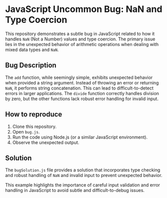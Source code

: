 # JavaScript Uncommon Bug: NaN and Type Coercion

This repository demonstrates a subtle bug in JavaScript related to how it handles `NaN` (Not a Number) values and type coercion.  The primary issue lies in the unexpected behavior of arithmetic operations when dealing with mixed data types and `NaN`.

## Bug Description

The `add` function, while seemingly simple, exhibits unexpected behavior when provided a string argument.  Instead of throwing an error or returning `NaN`, it performs string concatenation. This can lead to difficult-to-detect errors in larger applications. The `divide` function correctly handles division by zero, but the other functions lack robust error handling for invalid input.

## How to reproduce

1. Clone this repository.
2. Open `bug.js`.
3. Run the code using Node.js (or a similar JavaScript environment).
4. Observe the unexpected output.

## Solution

The `bugSolution.js` file provides a solution that incorporates type checking and robust handling of `NaN` and invalid input to prevent unexpected behavior. 

This example highlights the importance of careful input validation and error handling in JavaScript to avoid subtle and difficult-to-debug issues.